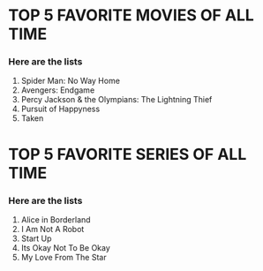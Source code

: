 # TOP 5 FAVORITE MOVIES OF ALL TIME
### Here are the lists

1. Spider Man: No Way Home
2. Avengers: Endgame
3. Percy Jackson & the Olympians: The Lightning Thief
4. Pursuit of Happyness
5. Taken

# TOP 5 FAVORITE SERIES OF ALL TIME
### Here are the lists

1. Alice in Borderland
2. I Am Not A Robot
3. Start Up
4. Its Okay Not To Be Okay
5. My Love From The Star
